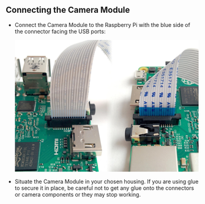 ## Connecting the Camera Module

- Connect the Camera Module to the Raspberry Pi with the blue side of the connector facing the USB ports:

  ![Connect the camera](images/connect-camera.png)

- Situate the Camera Module in your chosen housing. If you are using glue to secure it in place, be careful not to get any glue onto the connectors or camera components or they may stop working.

